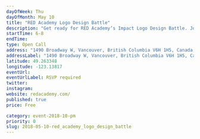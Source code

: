 ```yaml
---
dayOfWeek: Thu
dayOfMonth: May 10
title: "RED Academy Logo Design Battle"
description: "Get ready for RED Academy’s Impact Logo Design Battle. Join to watch or participate along with our students and staff. There will be a face off against each other in an attempt to create the best logo for one of our community partners. Armed with markers and our whiteboards, teams will have one hour to conceptualize and execute a logo. Join us for a beer and cheer them on or get in on the action!<br> <br> In our programs, students work with Community Partners as their clients."
startTime: 6-8
endTime: 
type: Open Call
address: "1490 Broadway W, Vancouver, British Columbia V6H 1H5, Canada, Vancouver, BC, Canada"
addressLabel: "1490 Broadway W, Vancouver, British Columbia V6H 1H5, Canada"
latitude: 49.263348
longitude: -123.13817
eventUrl: 
eventUrlLabel: RSVP required
twitter: 
instagram: 
website: redacademy.com/
published: true
price: Free

category: event-2018-10-pm
priority: 0
slug: 2018-05-10-red_academy_logo_design_battle
---
```

